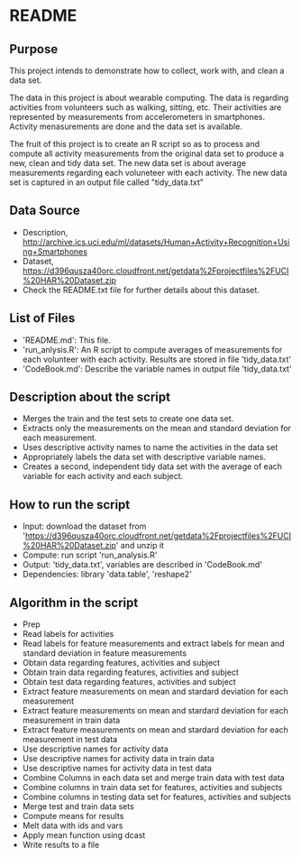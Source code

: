 # README

## Purpose

This project intends to demonstrate how to collect, work with, and clean a data set. 

The data in this project is about wearable computing. The data is regarding activities from volunteers such as walking, sitting, etc. Their activities are represented by measurements from accelerometers in smartphones. Activity menasurements are done and the data set is available.

The fruit of this project is to create an R script so as to process and compute all activity measurements from the original data set to produce a new, clean and tidy data set. The new data set is about average measurements regarding each voluneteer with each activity. The new data set is captured in an output file called "tidy_data.txt"

## Data Source

* Description, http://archive.ics.uci.edu/ml/datasets/Human+Activity+Recognition+Using+Smartphones
* Dataset, https://d396qusza40orc.cloudfront.net/getdata%2Fprojectfiles%2FUCI%20HAR%20Dataset.zip
 * Check the README.txt file for further details about this dataset.
 
## List of Files

- 'README.md': This file.
- 'run_anlysis.R': An R script to compute averages of measurements for each volunteer with each activity. Results are stored in file 'tidy_data.txt'
- 'CodeBook.md': Describe the variable names in output file 'tidy_data.txt' 

## Description about the script

- Merges the train and the test sets to create one data set.
- Extracts only the measurements on the mean and standard deviation for each measurement. 
- Uses descriptive activity names to name the activities in the data set
- Appropriately labels the data set with descriptive variable names. 
- Creates a second, independent tidy data set with the average of each variable for each activity and each subject. 

## How to run the script

* Input: download the dataset from 'https://d396qusza40orc.cloudfront.net/getdata%2Fprojectfiles%2FUCI%20HAR%20Dataset.zip' and unzip it
* Compute: run script 'run_analysis.R'
* Output: 'tidy_data.txt', variables are described in 'CodeBook.md'
* Dependencies: library 'data.table', 'reshape2'

## Algorithm in the script

* Prep
 * Read labels for activities
 * Read labels for feature measurements and extract labels for mean and standard deviation in feature measurements 
* Obtain data regarding features, activities and subject
 * Obtain train data regarding features, activities and subject
 * Obtain test data regarding features, activities and subject
* Extract feature measurements on mean and stardard deviation for each measurement
 * Extract feature measurements on mean and stardard deviation for each measurement in train data
 * Extract feature measurements on mean and stardard deviation for each measurement in test data
* Use descriptive names for activity data
 * Use descriptive names for activity data in train data
 * Use descriptive names for activity data in test data
* Combine Columns in each data set and merge train data with test data
 * Combine columns in train data set for features, activities and subjects
 * Combine columns in testing data set for features, activities and subjects
 * Merge test and train data sets
* Compute means for results
 * Melt data with ids and vars
 * Apply mean function using dcast
 * Write results to a file
